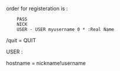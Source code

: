 order for registeration is :

        PASS 
        NICK
        USER - USER myusername 0 * :Real Name

/quit = QUIT

USER <username> <hostname> <servername> :<realname>


hostname = nickname!username

